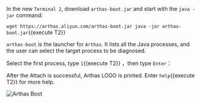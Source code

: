 


In the new `Terminal 2`, download `arthas-boot.jar` and start with the `java -jar` command:

`wget https://arthas.aliyun.com/arthas-boot.jar
java -jar arthas-boot.jar`{{execute T2}}

`arthas-boot` is the launcher for `Arthas`. It lists all the Java processes, and the user can select the target process to be diagnosed.

Select the first process, type `1`{{execute T2}} ，then type `Enter`：

After the Attach is successful, Arthas LOGO is printed. Enter `help`{{execute T2}} for more help.

![Arthas Boot](/arthas/scenarios/common-resources/assets/arthas-boot.png)
